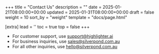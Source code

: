 +++
title = "Contact Us"
description = ""
date = 2025-01-21T08:00:00+00:00
updated = 2025-01-31T08:00:00+00:00
draft = false
weight = 10
sort_by = "weight"
template = "docs/page.html"

[extra]
lead = ''
toc = true
top = false
+++

- For customer support, use [support@highlighter.ai](mailto:support@highlighter.ai)
- For business inquiries, use [sales@silverpond.com.au](mailto:sales@silverpond.com.au)
- For all other inquiries, use [hello@silverpond.com.au](mailto:hello@silverpond.com.au)
